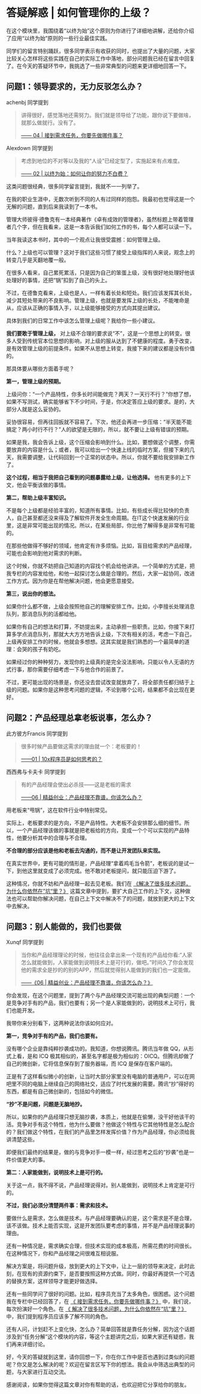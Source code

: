 # 答疑解惑 | 如何管理你的上级？


在这个模块里，我围绕着“以终为始”这个原则为你进行了详细地讲解，还给你介绍了应用“以终为始”原则的一些行业最佳实践。

同学们的留言特别踊跃，很多同学表示有收获的同时，也提出了大量的问题，大家比较关心怎样将这些实践在自己的实际工作中落地，部分问题我已经在留言中回复了。在今天的答疑环节中，我挑选了一些非常典型的问题来更详细地回答一下。

## 问题1：领导要求的，无力反驳怎么办？

achenbj 同学提到

> 讲得很好，感觉落地还需努力。我们就是领导给了功能，跟你说下要做啥，就那么做就行。没有了。
>
> [—— 04 \| 接到需求任务，你要先做哪件事？](04-接到需求任务，你要先做哪件事？.md)

Alexdown 同学提到

> 考虑到地位的不对等以及我的“人设”已经定型了，实施起来有点难度。
>
> [—— 02 \| 以终为始：如何让你的努力不白费？](02-以终为始：如何让你的努力不白费？.md)

这类问题很经典，很多同学留言提到，我就不一一列举了。

在我的职业生涯中，无数次听到不同的人有过同样的抱怨。我最初也觉得这是一个无解的问题，直到后来我读到了一本书。

管理大师彼得·德鲁克有一本经典著作《卓有成效的管理者》，虽然标题上带着管理者几个字，但在我看来，这是一本告诉我们如何工作的书，每个人都可以读一下。

当年我读这本书时，其中的一个观点让我很受震撼：如何管理上级。

什么？上级也可以管理？这对于我们这些习惯了接受上级指挥的人来说，观念上的转变几乎是天翻地覆一般。

在很多人看来，自己累死累活，只是因为自己的笨蛋上级，没有很好地处理好他该处理好的事情，还把“锅”扣到了自己的头上。

不过，在德鲁克看来，上级也是人，一样有着长处和短处。我们应该发挥其长处，减少其短处带来的不良影响。管理上级，也就是要发挥上级的长处，不能唯命是从，应该从正确的事情入手，以上级能够接受的方式向其提出建议。

具体到我们的日常工作中该怎么管理上级呢？我给你一些小建议。

**我们要敢于管理上级，** 对上级不合理的要求说“不”，这是一个思想上的转变。很多人受到传统官本位思想的影响，对上级的服从达到了不健康的程度。勇于改变，是有效管理上级的前提条件。如果不从思想上转变，我接下来的建议都是没有价值的。

那具体要从哪些方面着手呢？

**第一，管理上级的预期。**

上级问你：“一个产品特性，你多长时间能做完？两天？一天行不行？”你想了想，如果不写测试，确实能够省下不少时间，于是，你决定答应上级的要求。是的，大部分人就是这么妥协的。

妥协很容易，但再往回扳就不容易了。下次，他还会再进一步压缩：“半天能不能搞定？两小时行不行？”人的欲望是无限的，所以，就不要让上级有错误的预期。

如果是我，我会告诉上级，这个压缩会影响到什么。比如，要想做这个调整，你需要放弃的内容是什么；或者，我可以给出一个快速上线的临时方案，但接下来的几天，我需要调整，让代码回到一个正常的状态中。所以，你就不要给我安排新工作了。

**这个过程，相当于我把自己看到的问题暴露给上级，让他选择。** 他有更多的上下文，他会平衡该做的事情。

**第二，帮助上级丰富知识。**

不是每个上级都是经验丰富的，知道所有事情。比如，有些成长得比较快的负责人，自己甚至都还没来得及了解软件开发全生命周期。在IT这个快速发展的行业里，这是非常可能出现的情况。所以，在某些局部，你比他了解得多是非常有可能的。

在那些他做得不够好的领域，他肯定有许多烦恼。比如，盲目给需求的产品经理，可能也会影响到他对需求的判断。

这个时候，你就不妨把自己知道的内容找个机会给他讲讲。一个简单的方式是，把我专栏的内容发给他，和他一起探讨怎么做是合理的。然后，大家一起协同，改进工作方式。因为你是在帮他解决问题，他会更愿意接受。

**第三，说出你的想法。**

如果你什么都不做，上级会按照他自己的理解安排工作。比如，小李擅长处理消息队列，那消息队列的活都给他。

如果你有自己的想法和打算，不妨提出来，主动承担一些职责。比如，你接下来打算多学点消息队列，那就大大方方地告诉上级，下次有相关的活，考虑一下自己，上级再安排工作的时候，他就会多想想。这其实就是我们熟悉的一个最简单的道理：会哭的孩子有奶吃。

如果经过你的种种努力，发现你的上级真的是完全没法影响，只能以令人无语的方式行事，那你需要仔细考虑一下与他合作的前景了。

不过，更可能出现的场景是，你还没去尝试改变就放弃了，将全部责任都归结于上级的问题。如果你是这种思考问题的逻辑，不论到哪个公司，结果都不会比现在更好。

## 问题2：产品经理总拿老板说事，怎么办？

此方彼方Francis 同学提到

> 很多时候产品要做这需求的理由就一个：老板要的！
>
> [——01 \| 10x程序员是如何思考的？](01-10x程序员是如何思考的？.md)

西西弗与卡夫卡 同学提到

> 有的产品经理会使出必杀技——这是老板的需求
>
> [——06 \| 精益创业：产品经理不靠谱，你该怎么办？](06-精益创业：产品经理不靠谱，你该怎么办？.md)

用老板来“甩锅”，这在软件行业中特别常见。

实际上，老板要求的是方向，不是产品特性。大老板不会安排那么细的细节。所以，一个产品经理该做的事就是把老板给的方向，变成一个个可以实现的产品特性，他要分析其中的合理与不合理。

**不合理的部分应该是他和老板去沟通的，而不是让开发团队来实现。**

在真实世界中，更有可能的情形是，产品经理“拿着鸡毛当令箭”，老板说的是试一下，到他这里就变成了必须完成。他不敢对老板提问，就只能压迫下游了。

这种情况，你就不妨和产品经理一起去见老板。我们在 [《解决了很多技术问题，为什么你依然在”坑“里？》](07-解决了很多技术问题，为什么你依然在“坑”里？.md) 这篇文章中提到，要扩大自己工作的上下文，这种做法也可以帮助你解决问题，在自己上下文中解决不了的问题，就放到更大的上下文中去解决。

## 问题3：别人能做的，我们也要做

Xunqf 同学提到

> 当你和产品经理理论的时候，他往往会拿出来一个现有的产品给你看:“人家怎么就能做到，人家能做到说明技术上是可行的，做吧。”时间久了你会发现他的需求全是抄的的别的APP，然后就觉得别人能做到的我们也一定能做。
>
> [——《06 \| 精益创业：产品经理不靠谱，你该怎么办？》](06-精益创业：产品经理不靠谱，你该怎么办？.md)

你会发现，在这个问题里，提到了两个与产品经理交流可能出现的典型问题：一个是竞争对手有的产品，我们也要有；另一个是人家能做到的，说明技术上可行，我们也能开发。

我带你来分别看下，这两种说法你该如何应对。

**第一，竞争对手有的产品，我们也要有。**

没有哪个企业是靠纯粹抄袭成功的。我知道，你想说腾讯。腾讯当年做 QQ，从形式上看，是和 ICQ 极其相似的，甚至名字都是极为相似的：OICQ。但腾讯却做了自己的微创新，它将信息保存到了服务器端，而 ICQ 是保存在客户端的。

正是有了这样看似微小的创新，让当时大部分家里没有电脑的普通用户，可以在网吧里不同的电脑上继续自己的网络社交，适应了时代发展的需要。腾讯“抄”得好的东西，都是有自己微创新的，包括如今的微信。

**“抄”不是问题，问题是无脑地抄。**

所以，如果你的产品经理只想无脑抄袭，本质上，他就是在偷懒，没干好他该干的活。竞争对手有这个特性，他为什么要做？他做这个特性与它其他特性是怎么配合的？我们做这个特性，在我们的产品里怎样发挥价值？作为产品经理，你必须给我讲清楚这些。

即便我们最终的结果是，做的与竞争对手一模一样，经过思考之后的“抄袭”也是一件价值更大的事。

**第二：人家能做到，说明技术上是可行的。**

关于这一点，我不得不说，产品经理说得对。别人能做到，说明技术上肯定是可行的。

**不过，我们必须分清楚两件事：需求和技术。**

要做什么是需求，怎么做是技术。与产品经理要确认的是，这个需求是不是合理，该不该做。技术上能否实现，这是开发团队要考虑的事情，并不是产品经理说事的理由。

还有一种情况是，需求确实合理，但技术实现的成本极高，所需花费的时间很长。在这种情况下，你和产品经理之间很难互相说服。

解决方案是，将问题升级，放到更大的上下文中，让上一层的领导来决定，此时此刻，在现有的资源约束下，是否要按照这种方式做。同时，你最好再提供一个可选的替换方案，这样领导才能更好做选择。

还有一些同学问了很好的问题。比如，程序员充当了太多角色，很困惑。这个问题我在专栏中已经回答了，在 [《 接到需求任务，你要先做哪件事？》](04-接到需求任务，你要先做哪件事？.md) 中，我们说，每次扮演好一个角色。在 [《 解决了很多技术问题，为什么你依然在“坑”里？》](07-解决了很多技术问题，为什么你依然在“坑”里？.md) 中，我们提到程序员应该多了解不同的角色。

还有人问，计划赶不上变化快，怎么办？简单回答就是靠任务分解，因为这个话题涉及到“任务分解”这个模块的内容，等这个主题讲完之后，如果大家还有疑惑，我们再来详细讨论。

好，今天的答疑就到这里，请你回想一下，你在你工作中是否也遇到过类似的问题呢？你又是怎么解决的呢？欢迎在留言区写下你的想法。我会从中筛选出典型的问题，与大家进行互动交流。

感谢阅读，如果你觉得这篇文章对你有帮助的话，也欢迎把它分享给你的朋友。